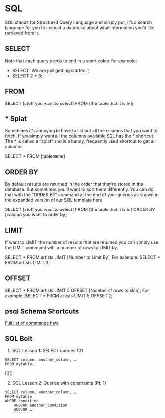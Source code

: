 # SQL #

SQL stands for Structured Query Language and simply put, it’s a search language for you to instruct a
database about what information you’d like retrieved from it.

## SELECT ##

Note that each query needs to end in a semi-colon. for example: 
- SELECT 'We are just getting started.';
- SELECT 2 + 3;

## FROM ##

SELECT [stuff you want to select] FROM [the table that it is in];

## * Splat ##

Sometimes it’s annoying to have to list out all the columns that you want to fetch. If yousimply want all the columns available SQL has the * shortcut. The * is called a “splat” and is a handy, frequently used shortcut to get all columns.

SELECT * FROM [tablename]

## ORDER BY ##

By default results are returned in the order that they’re stored in the database. But sometimes you’ll want to sort them differently. You can do that with the “ORDER BY” command at the end of your queries as shown in the expanded version of our SQL template here

SELECT [stuff you want to select] FROM [the table that it is in] ORDER BY [column you want to order by]

## LIMIT ##

If want to LIMIT the number of results that are returned you can simply use the LIMIT command with a number of rows to LIMIT by.

SELECT * FROM artists LIMIT [Number to Limit By]; For example: SELECT * FROM artists LIMIT 3;

## OFFSET ##

SELECT * FROM artists LIMIT 5 OFFSET [Number of rows to skip]; For example: SELECT * FROM artists LIMIT 5 OFFSET 2;

## psql Schema Shortcuts ##

[Full list of commands here](https://www.postgresql.org/docs/9.3/app-psql.html)

## SQL Bolt ##

1. SQL Lesson 1: SELECT queries 101
```
SELECT column, another_column, …
FROM mytable;
```
!()[]

2. SQL Lesson 2: Queries with constraints (Pt. 1)
```
SELECT column, another_column, …
FROM mytable
WHERE condition
    AND/OR another_condition
    AND/OR …;
    ```

